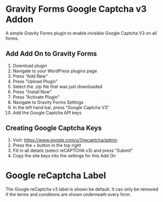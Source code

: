 # Gravity Forms Google Captcha v3 Addon

A simple Gravity Forms plugin to enable invisible Google Captcha V3 on all forms.

## Add Add On to Gravity Forms

1. Download plugin
2. Navigate to your WordPress plugins page
3. Press "Add New"
4. Press "Upload Plugin"
5. Select the .zip file that was just downloaded
6. Press "Install Now"
7. Press "Activate Plugin"
8. Navigate to Gravity Forms Settings
9. In the left hand bar, press "Google Captcha V3"
10. Add the Google Captcha API keys

## Creating Google Captcha Keys

1. Visit: https://www.google.com/u/1/recaptcha/admin
2. Press the + button in the top right
3. Fill in all details (select reCAPTCHA v3) and press "Submit"
4. Copy the site keys into the settings for this Add On

# Google reCaptcha Label

The Google reCaptcha v3 label is shown be default. It can only be removed if the terms and conditions are shown underneath every form.
